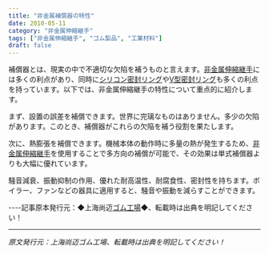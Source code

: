 ```yaml
---
title: "非金属補償器の特性"
date: 2010-05-11
category: "非金属伸縮継手"
tags: ["非金属伸縮継手", "ゴム製品", "工業材料"]
draft: false
---
```


補償器とは、現実の中で不適切な欠陷を補うものと言えます。[非金属伸縮継手](http://www.smpolymer.com/feijinshupengzhangjie/)には多くの利点があり、同時に[シリコン密封リング](http://www.smpolymer.com/)や[V型密封リング](http://www.smpolymer.com/)も多くの利点を持っています。以下では、非金属伸縮継手の特性について重点的に紹介します。

まず、設置の誤差を補償できます。世界に完璃なものはありません。多少の欠陷があります。このとき、補償器がこれらの欠陥を補う役割を果たします。

次に、熱膨張を補償できます。機械本体の動作時に多量の熱が発生するため、[非金属伸縮継手](http://www.smpolymer.com/feijinshupengzhangjie/)を使用することで多方向の補償が可能で、その効果は単式補償器よりも大幅に優れています。

騒音減衰、振動抑制の作用、優れた耐高温性、耐腐食性、密封性を持ちます。ボイラー、ファンなどの器具に適用すると、騒音や振動を減らすことができます。

----記事原本発行元：◆上海尚迈[ゴム工場](http://www.smpolymer.com/)◆、転載時は出典を明記してください！

---

*原文発行元：上海尚迈ゴム工場、転載時は出典を明記してください！*